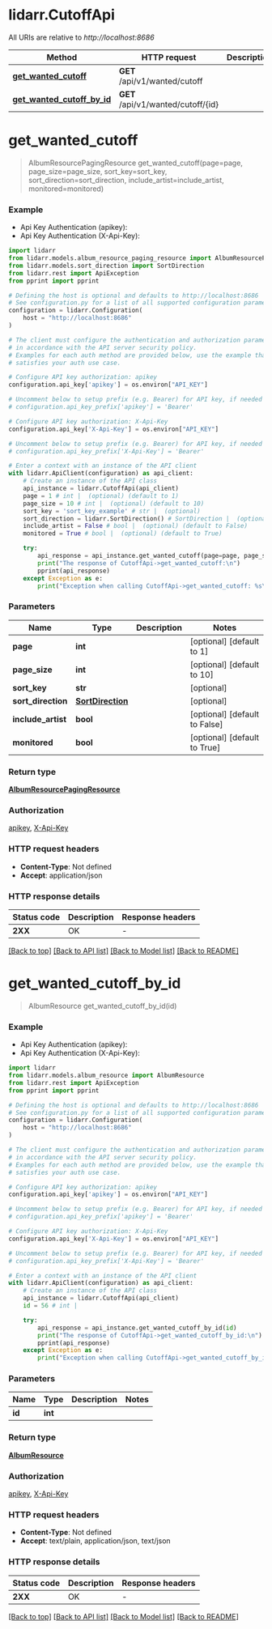 # lidarr.CutoffApi

All URIs are relative to *http://localhost:8686*

Method | HTTP request | Description
------------- | ------------- | -------------
[**get_wanted_cutoff**](CutoffApi.md#get_wanted_cutoff) | **GET** /api/v1/wanted/cutoff | 
[**get_wanted_cutoff_by_id**](CutoffApi.md#get_wanted_cutoff_by_id) | **GET** /api/v1/wanted/cutoff/{id} | 


# **get_wanted_cutoff**
> AlbumResourcePagingResource get_wanted_cutoff(page=page, page_size=page_size, sort_key=sort_key, sort_direction=sort_direction, include_artist=include_artist, monitored=monitored)

### Example

* Api Key Authentication (apikey):
* Api Key Authentication (X-Api-Key):

```python
import lidarr
from lidarr.models.album_resource_paging_resource import AlbumResourcePagingResource
from lidarr.models.sort_direction import SortDirection
from lidarr.rest import ApiException
from pprint import pprint

# Defining the host is optional and defaults to http://localhost:8686
# See configuration.py for a list of all supported configuration parameters.
configuration = lidarr.Configuration(
    host = "http://localhost:8686"
)

# The client must configure the authentication and authorization parameters
# in accordance with the API server security policy.
# Examples for each auth method are provided below, use the example that
# satisfies your auth use case.

# Configure API key authorization: apikey
configuration.api_key['apikey'] = os.environ["API_KEY"]

# Uncomment below to setup prefix (e.g. Bearer) for API key, if needed
# configuration.api_key_prefix['apikey'] = 'Bearer'

# Configure API key authorization: X-Api-Key
configuration.api_key['X-Api-Key'] = os.environ["API_KEY"]

# Uncomment below to setup prefix (e.g. Bearer) for API key, if needed
# configuration.api_key_prefix['X-Api-Key'] = 'Bearer'

# Enter a context with an instance of the API client
with lidarr.ApiClient(configuration) as api_client:
    # Create an instance of the API class
    api_instance = lidarr.CutoffApi(api_client)
    page = 1 # int |  (optional) (default to 1)
    page_size = 10 # int |  (optional) (default to 10)
    sort_key = 'sort_key_example' # str |  (optional)
    sort_direction = lidarr.SortDirection() # SortDirection |  (optional)
    include_artist = False # bool |  (optional) (default to False)
    monitored = True # bool |  (optional) (default to True)

    try:
        api_response = api_instance.get_wanted_cutoff(page=page, page_size=page_size, sort_key=sort_key, sort_direction=sort_direction, include_artist=include_artist, monitored=monitored)
        print("The response of CutoffApi->get_wanted_cutoff:\n")
        pprint(api_response)
    except Exception as e:
        print("Exception when calling CutoffApi->get_wanted_cutoff: %s\n" % e)
```



### Parameters


Name | Type | Description  | Notes
------------- | ------------- | ------------- | -------------
 **page** | **int**|  | [optional] [default to 1]
 **page_size** | **int**|  | [optional] [default to 10]
 **sort_key** | **str**|  | [optional] 
 **sort_direction** | [**SortDirection**](.md)|  | [optional] 
 **include_artist** | **bool**|  | [optional] [default to False]
 **monitored** | **bool**|  | [optional] [default to True]

### Return type

[**AlbumResourcePagingResource**](AlbumResourcePagingResource.md)

### Authorization

[apikey](../README.md#apikey), [X-Api-Key](../README.md#X-Api-Key)

### HTTP request headers

 - **Content-Type**: Not defined
 - **Accept**: application/json

### HTTP response details

| Status code | Description | Response headers |
|-------------|-------------|------------------|
**2XX** | OK |  -  |

[[Back to top]](#) [[Back to API list]](../README.md#documentation-for-api-endpoints) [[Back to Model list]](../README.md#documentation-for-models) [[Back to README]](../README.md)

# **get_wanted_cutoff_by_id**
> AlbumResource get_wanted_cutoff_by_id(id)

### Example

* Api Key Authentication (apikey):
* Api Key Authentication (X-Api-Key):

```python
import lidarr
from lidarr.models.album_resource import AlbumResource
from lidarr.rest import ApiException
from pprint import pprint

# Defining the host is optional and defaults to http://localhost:8686
# See configuration.py for a list of all supported configuration parameters.
configuration = lidarr.Configuration(
    host = "http://localhost:8686"
)

# The client must configure the authentication and authorization parameters
# in accordance with the API server security policy.
# Examples for each auth method are provided below, use the example that
# satisfies your auth use case.

# Configure API key authorization: apikey
configuration.api_key['apikey'] = os.environ["API_KEY"]

# Uncomment below to setup prefix (e.g. Bearer) for API key, if needed
# configuration.api_key_prefix['apikey'] = 'Bearer'

# Configure API key authorization: X-Api-Key
configuration.api_key['X-Api-Key'] = os.environ["API_KEY"]

# Uncomment below to setup prefix (e.g. Bearer) for API key, if needed
# configuration.api_key_prefix['X-Api-Key'] = 'Bearer'

# Enter a context with an instance of the API client
with lidarr.ApiClient(configuration) as api_client:
    # Create an instance of the API class
    api_instance = lidarr.CutoffApi(api_client)
    id = 56 # int | 

    try:
        api_response = api_instance.get_wanted_cutoff_by_id(id)
        print("The response of CutoffApi->get_wanted_cutoff_by_id:\n")
        pprint(api_response)
    except Exception as e:
        print("Exception when calling CutoffApi->get_wanted_cutoff_by_id: %s\n" % e)
```



### Parameters


Name | Type | Description  | Notes
------------- | ------------- | ------------- | -------------
 **id** | **int**|  | 

### Return type

[**AlbumResource**](AlbumResource.md)

### Authorization

[apikey](../README.md#apikey), [X-Api-Key](../README.md#X-Api-Key)

### HTTP request headers

 - **Content-Type**: Not defined
 - **Accept**: text/plain, application/json, text/json

### HTTP response details

| Status code | Description | Response headers |
|-------------|-------------|------------------|
**2XX** | OK |  -  |

[[Back to top]](#) [[Back to API list]](../README.md#documentation-for-api-endpoints) [[Back to Model list]](../README.md#documentation-for-models) [[Back to README]](../README.md)

